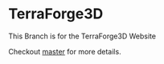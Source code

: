 # TerraForge3D

This Branch is for the TerraForge3D Website

Checkout <a href="https://github.com/Jaysmito101/TerraForge3D">master</a> for more details.